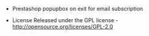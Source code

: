 * Prestashop popupbox on exit for email subscription

* License
Released under the GPL license - http://opensource.org/licenses/GPL-2.0